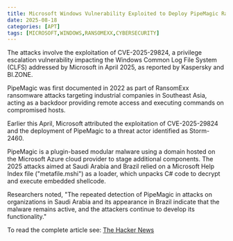 ```yaml
---
title: Microsoft Windows Vulnerability Exploited to Deploy PipeMagic RansomExx Malware
date: 2025-08-18
categories: [APT]
tags: [MICROSOFT,WINDOWS,RANSOMEXX,CYBERSECURITY]
---
```


The attacks involve the exploitation of CVE-2025-29824, a privilege escalation vulnerability impacting the Windows Common Log File System (CLFS) addressed by Microsoft in April 2025, as reported by Kaspersky and BI.ZONE. 

PipeMagic was first documented in 2022 as part of RansomExx ransomware attacks targeting industrial companies in Southeast Asia, acting as a backdoor providing remote access and executing commands on compromised hosts. 

Earlier this April, Microsoft attributed the exploitation of CVE-2025-29824 and the deployment of PipeMagic to a threat actor identified as Storm-2460.

PipeMagic is a plugin-based modular malware using a domain hosted on the Microsoft Azure cloud provider to stage additional components. The 2025 attacks aimed at Saudi Arabia and Brazil relied on a Microsoft Help Index file ("metafile.mshi") as a loader, which unpacks C# code to decrypt and execute embedded shellcode.

Researchers noted, "The repeated detection of PipeMagic in attacks on organizations in Saudi Arabia and its appearance in Brazil indicate that the malware remains active, and the attackers continue to develop its functionality." 

To read the complete article see: [The Hacker News](https://thehackernews.com/2025/08/microsoft-windows-vulnerability.html)